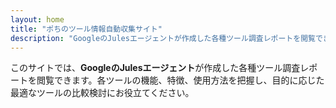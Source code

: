 ```yaml
---
layout: home
title: "ポちのツール情報自動収集サイト"
description: "GoogleのJulesエージェントが作成した各種ツール調査レポートを閲覧できるサイトです"
---
```


このサイトでは、**GoogleのJulesエージェント**が作成した各種ツール調査レポートを閲覧できます。各ツールの機能、特徴、使用方法を把握し、目的に応じた最適なツールの比較検討にお役立てください。
